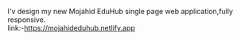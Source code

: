 I'v design my new Mojahid EduHub single page web application,fully responsive.
<br>
link:-https://mojahideduhub.netlify.app 
